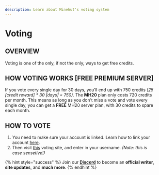 ```yaml
---
description: Learn about Minehut's voting system
---
```


# Voting

## OVERVIEW

Voting is one of the only, if not the only, ways to get free credits.

## HOW VOTING WORKS [FREE PREMIUM SERVER]

If you vote every single day for 30 days, you'll end up with 750 credits *(25 [credit reward] * 30 [days] = 750)*. The **MH20** plan only costs 720 credits per month. This means as long as you don't miss a vote and vote every single day, you can get a **FREE** MH20 server plan, with 30 credits to spare each month.

## HOW TO VOTE

1. You need to make sure your account is linked. Learn how to link your account [here](faq/minehut/link.md).
2. Then visit [this](https://minecraftservers.org/vote/443456) voting site, and enter in your username. *(Note: this is case sensetive!)*

{% hint style="success" %}
Join our **[Discord](https://discord.gg/TYhH5bK)** to become an **official writer**, **site updates**, and **much more**.
{% endhint %}
